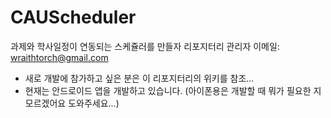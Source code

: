 # CAUScheduler
과제와 학사일정이 연동되는 스케쥴러를 만들자
리포지터리 관리자 이메일: wraithtorch@gmail.com
* 새로 개발에 참가하고 싶은 분은 이 리포지터리의 위키를 참조...
* 현재는 안드로이드 앱을 개발하고 있습니다. (아이폰용은 개발할 때 뭐가 필요한 지 모르겠어요 도와주세요...)

